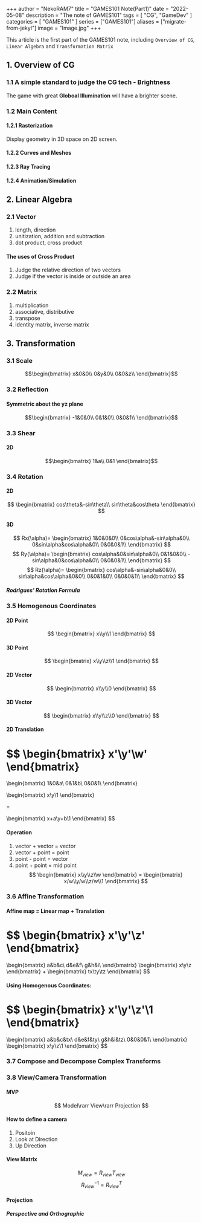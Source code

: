 +++
author = "NekoRAM7"
title = "GAMES101 Note(Part1)"
date = "2022-05-08"
description = "The note of GAMES101"
tags = [
    "CG",
    "GameDev"
]
categories = [
    "GAMES101"
]
series = ["GAMES101"]
aliases = ["migrate-from-jekyl"]
image = "Image.jpg"
+++

This article is the first part of the GAMES101 note, including `Overview of CG`, `Linear Algebra` and `Transformation Matrix`
<!--more-->


## 1. Overview of CG
### 1.1 A simple standard to judge the CG tech - Brightness
The game with great **Globoal Illumination** will have a brighter scene.
### 1.2 Main Content
#### 1.2.1 Rasterization
Display geometry in 3D space on 2D screen.
#### 1.2.2 Curves and Meshes
#### 1.2.3 Ray Tracing
#### 1.2.4 Animation/Simulation

## 2. Linear Algebra
### 2.1 Vector
1. length, direction
2. unitization, addition and subtraction
3. dot product, cross product

#### The uses of Cross Product
1. Judge the relative direction of two vectors
2. Judge if the vector is inside or outside an area
### 2.2 Matrix
1. multiplication
2. associative, distributive 
3. transpose
4. identity matrix, inverse matrix

## 3. Transformation
### 3.1 Scale
$$\begin{bmatrix}
x&0&0\\
0&y&0\\
0&0&z\\
\end{bmatrix}$$
### 3.2 Reflection
#### Symmetric about the yz plane
$$\begin{bmatrix}
-1&0&0\\
0&1&0\\
0&0&1\\
\end{bmatrix}$$
### 3.3 Shear
#### 2D
$$\begin{bmatrix}
1&a\\
0&1
\end{bmatrix}$$
### 3.4 Rotation
#### 2D
$$
\begin{bmatrix}
cos\theta&-sin\theta\\
sin\theta&cos\theta
\end{bmatrix}
$$
#### 3D
$$
Rx(\alpha)=
\begin{bmatrix}
1&0&0&0\\
0&cos\alpha&-sin\alpha&0\\
0&sin\alpha&cos\alpha&0\\
0&0&0&1\\
\end{bmatrix}  
$$
$$
Ry(\alpha)=
\begin{bmatrix}
cos\alpha&0&sin\alpha&0\\
0&1&0&0\\
-sin\alpha&0&cos\alpha&0\\
0&0&0&1\\
\end{bmatrix}
$$
$$
Rz(\alpha)=
\begin{bmatrix}
cos\alpha&-sin\alpha&0&0\\
sin\alpha&cos\alpha&0&0\\
0&0&1&0\\
0&0&0&1\\
\end{bmatrix}
$$
##### Rodrigues' Rotation Formula
### 3.5 Homogenous Coordinates
#### 2D Point
$$
\begin{bmatrix}
x\\y\\1
\end{bmatrix}
$$
#### 3D Point
$$
\begin{bmatrix}
x\\y\\z\\1
\end{bmatrix}
$$
#### 2D Vector
$$
\begin{bmatrix}
x\\y\\0
\end{bmatrix}
$$
#### 3D Vector
$$
\begin{bmatrix}
x\\y\\z\\0
\end{bmatrix}
$$
#### 2D Translation
$$
\begin{bmatrix}
x'\\y'\\w'
\end{bmatrix}
=

\begin{bmatrix}
1&0&a\\
0&1&b\\
0&0&1\\
\end{bmatrix}

\begin{bmatrix}
x\\y\\1
\end{bmatrix}

=

\begin{bmatrix}
x+a\\y+b\\1
\end{bmatrix}
$$


#### Operation
1. vector + vector = vector
2. vector + point = point
3. point - point = vector
4. point + point = mid point
$$
\begin{bmatrix}
x\\y\\z\\w
\end{bmatrix}
=
\begin{bmatrix}
x/w\\y/w\\z/w\\1
\end{bmatrix}
$$

### 3.6 Affine Transformation
#### Affine map = Linear map + Translation
$$
\begin{bmatrix}
x'\\y'\\z'
\end{bmatrix}
=
\begin{bmatrix}
a&b&c\\
d&e&f\\
g&h&i\\
\end{bmatrix}
\begin{bmatrix}
x\\y\\z
\end{bmatrix}
+
\begin{bmatrix}
tx\\ty\\tz
\end{bmatrix}
$$
#### Using Homogenous Coordinates:
$$
\begin{bmatrix}
x'\\y'\\z'\\1
\end{bmatrix}
=
\begin{bmatrix}
a&b&c&tx\\
d&e&f&ty\\
g&h&i&tz\\
0&0&0&1\\
\end{bmatrix}
\begin{bmatrix}
x\\y\\z\\1
\end{bmatrix}
$$

### 3.7 Compose and Decompose Complex Transforms

### 3.8 View/Camera Transformation

#### MVP
$$
Model\rarr View\rarr Projection 
$$

#### How to define a camera
1. Positoin
2. Look at Direction 
3. Up Direction

#### View Matrix
$$
M_{view}=R_{view}T_{view}
$$
$$
R_{view}^{-1}=R_{view}^{T}
$$

#### Projection
##### Perspective and Orthographic






